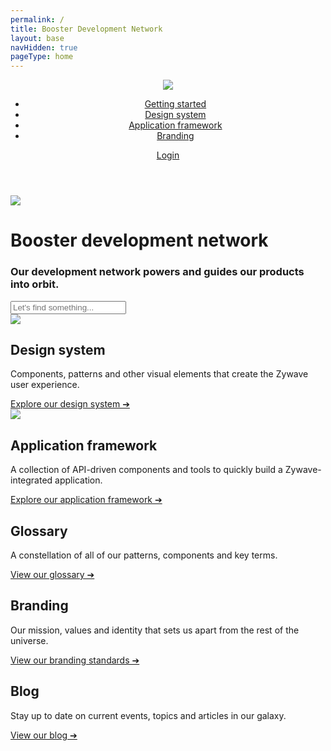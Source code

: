 ```yaml
---
permalink: /
title: Booster Development Network
layout: base
navHidden: true
pageType: home
---
```

<header class="home-nav">
    <div class="home-nav-content">
        <div class="logo"><img src="images/home/zywave-logo.svg" /></div>
        <nav>
            <ul>
                <li><a href="#">Getting started</a></li>
                <li><a href="{{ '/design-system/about/' | url }}">Design system</a></li>
                <li><a href="{{ '/application-framework/about/' | url }}">Application framework</a></li>
                <li><a href="#">Branding</a></li>
            </ul>
        </nav>
        <div class="login"><a href="admin">Login</a></div>
    </div>
</header>
<div class="home-header">
    <div class="home-header-content">
        <img src="images/home/rocket.svg" />
        <div class="heading">
            <h1>
                <span>Booster</span>
                <span class="smaller">development network</span>
            </h1>
            <h3>Our development network powers and guides our products into orbit.</h3>
        </div>
        <div id="search"></div>
        <input type="search" placeholder="Let's find something..." />
    </div>
</div>
<div class="home-content">
    <div class="card primary design-system">
        <img src="images/home/design-system.svg" />
        <div class="text">
            <h2>Design system</h2>
            <p>Components, patterns and other visual elements that create the Zywave user experience.</p>
            <a href="{{ '/design-system/about/' | url }}">Explore our design system ➔</a>
        </div>
    </div>
    <div class="card primary application-framework">
        <img src="images/home/application-framework.svg" />
        <div class="text">
            <h2>Application framework</h2>
            <p>A collection of API-driven components and tools to quickly build a Zywave-integrated application.</p>
            <a href="{{ '/application-framework/about/' | url }}">Explore our application framework ➔</a>
        </div>
    </div>
    <div class="card secondary">
        <h2>Glossary </h2>
        <p>A constellation of all of our patterns, components and key terms.</p>
        <a href="#">View our glossary ➔</a>
    </div>
    <div class="card secondary">
        <h2>Branding </h2>
        <p>Our mission, values and identity that sets us apart from the rest of the universe.</p>
        <a href="#">View our branding standards ➔</a>
    </div>
    <div class="card secondary">
        <h2>Blog</h2>
        <p>Stay up to date on current events, topics and articles in our galaxy.</p>
        <a href="#">View our blog ➔</a>
    </div>
</div>